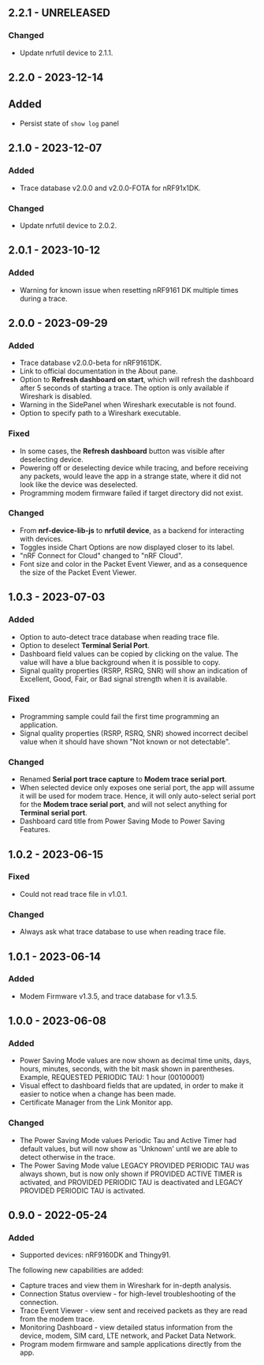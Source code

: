 ## 2.2.1 - UNRELEASED

### Changed

-   Update nrfutil device to 2.1.1.

## 2.2.0 - 2023-12-14

## Added

-   Persist state of `show log` panel

## 2.1.0 - 2023-12-07

### Added

-   Trace database v2.0.0 and v2.0.0-FOTA for nRF91x1DK.

### Changed

-   Update nrfutil device to 2.0.2.

## 2.0.1 - 2023-10-12

### Added

-   Warning for known issue when resetting nRF9161 DK multiple times during a
    trace.

## 2.0.0 - 2023-09-29

### Added

-   Trace database v2.0.0-beta for nRF9161DK.
-   Link to official documentation in the About pane.
-   Option to **Refresh dashboard on start**, which will refresh the dashboard
    after 5 seconds of starting a trace. The option is only available if
    Wireshark is disabled.
-   Warning in the SidePanel when Wireshark executable is not found.
-   Option to specify path to a Wireshark executable.

### Fixed

-   In some cases, the **Refresh dashboard** button was visible after
    deselecting device.
-   Powering off or deselecting device while tracing, and before receiving any
    packets, would leave the app in a strange state, where it did not look like
    the device was deselected.
-   Programming modem firmware failed if target directory did not exist.

### Changed

-   From **nrf-device-lib-js** to **nrfutil device**, as a backend for
    interacting with devices.
-   Toggles inside Chart Options are now displayed closer to its label.
-   "nRF Connect for Cloud" changed to "nRF Cloud".
-   Font size and color in the Packet Event Viewer, and as a consequence the
    size of the Packet Event Viewer.

## 1.0.3 - 2023-07-03

### Added

-   Option to auto-detect trace database when reading trace file.
-   Option to deselect **Terminal Serial Port**.
-   Dashboard field values can be copied by clicking on the value. The value
    will have a blue background when it is possible to copy.
-   Signal quality properties (RSRP, RSRQ, SNR) will show an indication of
    Excellent, Good, Fair, or Bad signal strength when it is available.

### Fixed

-   Programming sample could fail the first time programming an application.
-   Signal quality properties (RSRP, RSRQ, SNR) showed incorrect decibel value
    when it should have shown "Not known or not detectable".

### Changed

-   Renamed **Serial port trace capture** to **Modem trace serial port**.
-   When selected device only exposes one serial port, the app will assume it
    will be used for modem trace. Hence, it will only auto-select serial port
    for the **Modem trace serial port**, and will not select anything for
    **Terminal serial port**.
-   Dashboard card title from Power Saving Mode to Power Saving Features.

## 1.0.2 - 2023-06-15

### Fixed

-   Could not read trace file in v1.0.1.

### Changed

-   Always ask what trace database to use when reading trace file.

## 1.0.1 - 2023-06-14

### Added

-   Modem Firmware v1.3.5, and trace database for v1.3.5.

## 1.0.0 - 2023-06-08

### Added

-   Power Saving Mode values are now shown as decimal time units, days, hours,
    minutes, seconds, with the bit mask shown in parentheses. Example, REQUESTED
    PERIODIC TAU: 1 hour (00100001)
-   Visual effect to dashboard fields that are updated, in order to make it
    easier to notice when a change has been made.
-   Certificate Manager from the Link Monitor app.

### Changed

-   The Power Saving Mode values Periodic Tau and Active Timer had default
    values, but will now show as 'Unknown' until we are able to detect otherwise
    in the trace.
-   The Power Saving Mode value LEGACY PROVIDED PERIODIC TAU was always shown,
    but is now only shown if PROVIDED ACTIVE TIMER is activated, and PROVIDED
    PERIODIC TAU is deactivated and LEGACY PROVIDED PERIODIC TAU is activated.

## 0.9.0 - 2022-05-24

### Added

-   Supported devices: nRF9160DK and Thingy91.

The following new capabilities are added:

-   Capture traces and view them in Wireshark for in-depth analysis.
-   Connection Status overview - for high-level troubleshooting of the
    connection.
-   Trace Event Viewer - view sent and received packets as they are read from
    the modem trace.
-   Monitoring Dashboard - view detailed status information from the device,
    modem, SIM card, LTE network, and Packet Data Network.
-   Program modem firmware and sample applications directly from the app.
